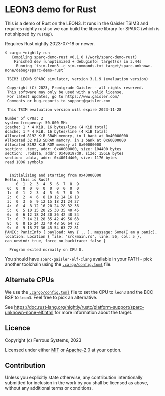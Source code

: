 # LEON3 demo for Rust

This is a demo of Rust on the LEON3. It runs in the Gaisler TSIM3 and requires
nightly rust so we can build the libcore library for SPARC (which is not shipped
by `rustup`).

Requires Rust nightly 2023-07-18 or newer.

```console
$ cargo +nightly run
   Compiling sparc-demo-rust v0.1.0 (/work/sparc-demo-rust)
    Finished dev [unoptimized + debuginfo] target(s) in 3.44s
     Running `tsim-leon3 -c sim-commands.txt target/sparc-unknown-none/debug/sparc-demo-rust`

 TSIM3 LEON3 SPARC simulator, version 3.1.9 (evaluation version)

 Copyright (C) 2023, Frontgrade Gaisler - all rights reserved.
 This software may only be used with a valid license.
 For latest updates, go to https://www.gaisler.com/
 Comments or bug-reports to support@gaisler.com

 This TSIM evaluation version will expire 2023-11-28

Number of CPUs: 2
system frequency: 50.000 MHz
icache: 1 * 4 KiB, 16 bytes/line (4 KiB total)
dcache: 1 * 4 KiB, 16 bytes/line (4 KiB total)
Allocated 8192 KiB SRAM memory, in 1 bank at 0x40000000
Allocated 32 MiB SDRAM memory, in 1 bank at 0x60000000
Allocated 8192 KiB ROM memory at 0x00000000
section: .text, addr: 0x40000000, size: 104400 bytes
section: .rodata, addr: 0x400197d0, size: 15616 bytes
section: .data, addr: 0x4001d4d0, size: 1176 bytes
read 1006 symbols


  Initializing and starting from 0x40000000
Hello, this is Rust!
     0  1  2  3  4  5  6  7  8  9 
 0:  0  0  0  0  0  0  0  0  0  0 
 1:  0  1  2  3  4  5  6  7  8  9 
 2:  0  2  4  6  8 10 12 14 16 18 
 3:  0  3  6  9 12 15 18 21 24 27 
 4:  0  4  8 12 16 20 24 28 32 36 
 5:  0  5 10 15 20 25 30 35 40 45 
 6:  0  6 12 18 24 30 36 42 48 54 
 7:  0  7 14 21 28 35 42 49 56 63 
 8:  0  8 16 24 32 40 48 56 64 72 
 9:  0  9 18 27 36 45 54 63 72 81 
PANIC: PanicInfo { payload: Any { .. }, message: Some(I am a panic), location: Location { file: "src/main.rs", line: 56, col: 5 }, can_unwind: true, force_no_backtrace: false }

  Program exited normally on CPU 0.
```

You should have `sparc-gaisler-elf-clang` available in your PATH - pick another
toolchain using the [`.cargo/config.toml`](./.cargo/config.toml) file.

## Alternate CPUs

We use the [`.cargo/config.toml`](.cargo/config.toml) file to set the CPU to
`leon3` and the BCC BSP to `leon3`. Feel free to pick an alternative.

See
<https://doc.rust-lang.org/nightly/rustc/platform-support/sparc-unknown-none-elf.html>
for more information about the target.

## Licence

Copyright (c) Ferrous Systems, 2023

Licensed under either [MIT](../LICENSE-MIT) or [Apache-2.0](../LICENSE-APACHE)
at your option.

## Contribution

Unless you explicitly state otherwise, any contribution intentionally submitted
for inclusion in the work by you shall be licensed as above, without any
additional terms or conditions.
